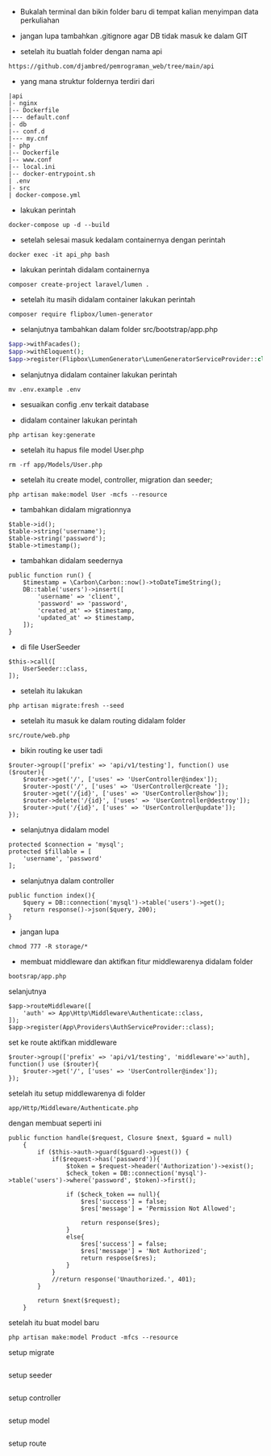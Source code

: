 - Bukalah terminal dan bikin folder baru 
di tempat kalian menyimpan data perkuliahan

- jangan lupa tambahkan .gitignore agar DB tidak masuk ke dalam GIT

- setelah itu buatlah folder dengan nama api
```
https://github.com/djambred/pemrograman_web/tree/main/api
```

- yang mana struktur foldernya terdiri dari
``` 
|api
|- nginx
|-- Dockerfile
|--- default.conf
|- db
|-- conf.d
|--- my.cnf
|- php
|-- Dockerfile
|-- www.conf
|-- local.ini
|-- docker-entrypoint.sh
| .env
|- src
| docker-compose.yml
```
- lakukan perintah
```
docker-compose up -d --build
```

- setelah selesai masuk kedalam containernya dengan perintah 
```
docker exec -it api_php bash
```

- lakukan perintah didalam containernya 
```
composer create-project laravel/lumen .
```
- setelah itu masih didalam container lakukan perintah 
```
composer require flipbox/lumen-generator
```
- selanjutnya tambahkan dalam folder src/bootstrap/app.php

``` php
$app->withFacades(); 
$app->withEloquent();
$app->register(Flipbox\LumenGenerator\LumenGeneratorServiceProvider::class);
```

- selanjutnya didalam container lakukan perintah 
```
mv .env.example .env
```

- sesuaikan config .env terkait database

- didalam container lakukan perintah 
```
php artisan key:generate
```

- setelah itu hapus file model User.php

```
rm -rf app/Models/User.php
```

- setelah itu create model, controller, migration dan seeder;

```
php artisan make:model User -mcfs --resource
```

- tambahkan didalam migrationnya 
```
$table->id();
$table->string('username');
$table->string('password');
$table->timestamp();
```

- tambahkan didalam seedernya
```
public function run() {
    $timestamp = \Carbon\Carbon::now()->toDateTimeString();
    DB::table('users')->insert([
        'username' => 'client',
        'password' => 'password',
        'created_at' => $timestamp,
        'updated_at' => $timestamp,
    ]);
}
```
- di file UserSeeder

```
$this->call([
    UserSeeder::class,
]);
```

- setelah itu lakukan 
```
php artisan migrate:fresh --seed
```

- setelah itu masuk ke dalam routing didalam folder
```
src/route/web.php
```

- bikin routing ke user tadi
```
$router->group(['prefix' => 'api/v1/testing'], function() use ($router){
    $router->get('/', ['uses' => 'UserController@index']);
	$router->post('/', ['uses' => 'UserController@create ']);
	$router->get('/{id}', ['uses' => 'UserController@show']);
	$router->delete('/{id}', ['uses' => 'UserController@destroy']);
	$router->put('/{id}', ['uses' => 'UserController@update']);
});
```

- selanjutnya didalam model 

```
protected $connection = 'mysql';
protected $fillable = [
    'username', 'password'
];
```

- selanjutnya dalam controller

```
public function index(){
    $query = DB::connection('mysql')->table('users')->get();
    return response()->json($query, 200);
}
```

- jangan lupa

```
chmod 777 -R storage/*
```

- membuat middleware dan aktifkan fitur middlewarenya didalam folder 
```
bootsrap/app.php
```
selanjutnya
```
$app->routeMiddleware([
    'auth' => App\Http\Middleware\Authenticate::class,
]);
$app->register(App\Providers\AuthServiceProvider::class);
```
set ke route aktifkan middleware
```
$router->group(['prefix' => 'api/v1/testing', 'middleware'=>'auth], function() use ($router){
    $router->get('/', ['uses' => 'UserController@index']);
});
```
setelah itu setup middlewarenya di folder
```
app/Http/Middleware/Authenticate.php
```
dengan membuat seperti ini
```
public function handle($request, Closure $next, $guard = null)
    {
        if ($this->auth->guard($guard)->guest()) {
            if($request->has('password')){
                $token = $request->header('Authorization')->exist();
                $check_token = DB::connection('mysql')->table('users')->where('password', $token)->first();

                if ($check_token == null){
                    $res['success'] = false;
                    $res['message'] = 'Permission Not Allowed';

                    return response($res);
                }
                else{
                    $res['success'] = false;
                    $res['message'] = 'Not Authorized';
                    return respose($res);
                }
            }
            //return response('Unauthorized.', 401);
        }

        return $next($request);
    }
```
setelah itu buat model baru
```
php artisan make:model Product -mfcs --resource
```
setup migrate
```
```
setup seeder
```
```
setup controller
```
```
setup model
```
```
setup route
```
```





